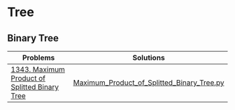 # Tree

## Binary Tree

Problems|Solutions
---|---
[1343. Maximum Product of Splitted Binary Tree](https://leetcode.com/problems/maximum-product-of-splitted-binary-tree/)|[Maximum_Product_of_Splitted_Binary_Tree.py](./Maximum_Product_of_Splitted_Binary_Tree.py)
